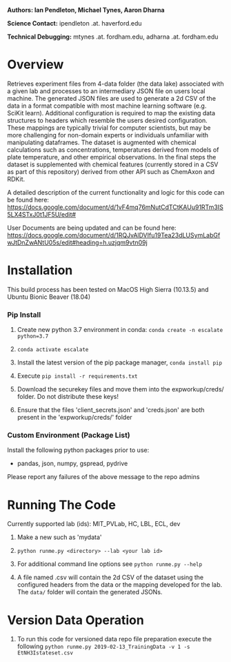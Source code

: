 **Authors: Ian Pendleton, Michael Tynes, Aaron Dharna**

**Science Contact:** ipendleton .at. haverford.edu

**Technical Debugging:** mtynes .at. fordham.edu, adharna .at. fordham.edu

Overview
=================
Retrieves experiment files from 4-data folder (the data lake) associated with a given lab and processes to an intermediary
JSON file on users local machine.  The generated JSON files are used to generate a 2d CSV of the data in a format 
compatible with most machine learning software (e.g. SciKit learn).  Additional configuration is required to map the existing
data structures to headers which resemble the users desired configuration.  These mappings are typically trivial for computer
scientists, but may be more challenging for non-domain experts or individuals unfamiliar with manipulating dataframes. The
dataset is augmented with chemical calculations such as concentrations, temperatures derived from models of plate temperature,
and other empirical observations.  In the final steps the dataset is supplemented with chemical features (currently stored in a
CSV as part of this repository) derived from other API such as ChemAxon and RDKit.

A detailed description of the current functionality and logic for this code can be found here: https://docs.google.com/document/d/1vF4mq76mNutCdTCtKAUu91RTm3IS5LX4STxJ0t1JF5U/edit#

User Documents are being updated and can be found here: https://docs.google.com/document/d/1RQJvAlDVIfu19Tea23dLUSymLabGfwJtDnZwANtU05s/edit#heading=h.uzjqm9vtn09j
 
Installation
============
  This build process has been tested on MacOS High Sierra (10.13.5) and Ubuntu Bionic Beaver (18.04)
  
### Pip Install

1. Create new python 3.7 environment in conda: `conda create -n escalate python=3.7`

2. `conda activate escalate`

3. Install the latest version of the pip package manager, `conda install pip`

4. Execute `pip install -r requirements.txt`
   
5. Download the securekey files and move them into the expworkup/creds/ folder. Do not distribute these keys!

6. Ensure that the files 'client_secrets.json' and 'creds.json' are both present in the 'expworkup/creds/' folder

### Custom Environment (Package List)
Install the following python packages prior to use:
- pandas, json, numpy, gspread, pydrive

Please report any failures of the above message to the repo admins
 
Running The Code
=================

Currently supported lab (ids): MIT_PVLab, HC, LBL, ECL, dev

1. Make a new <directory> such as 'mydata'

1. `python runme.py <directory> --lab <your lab id>` 
  
2. For additional command line options see `python runme.py --help`
  
5. A file named <directory>.csv will contain the 2d CSV of the dataset using the configured headers from the data or the mapping developed for the lab.  The `data/` folder will contain the generated JSONs.


Version Data Operation
======================

1. To run this code for versioned data repo file preparation execute the following 
    `python runme.py 2019-02-13_TrainingData -v 1 -s EtNH3Istateset.csv` 

